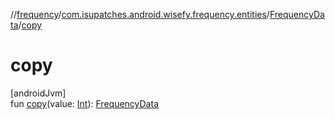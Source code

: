 //[frequency](../../../index.md)/[com.isupatches.android.wisefy.frequency.entities](../index.md)/[FrequencyData](index.md)/[copy](copy.md)

# copy

[androidJvm]\
fun [copy](copy.md)(value: [Int](https://kotlinlang.org/api/latest/jvm/stdlib/kotlin/-int/index.html)): [FrequencyData](index.md)
